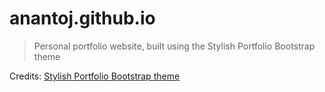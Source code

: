 # anantoj.github.io
> Personal portfolio website, built using the Stylish Portfolio Bootstrap theme

Credits: [Stylish Portfolio Bootstrap theme ](https://startbootstrap.com/template-overviews/stylish-portfolio/)
